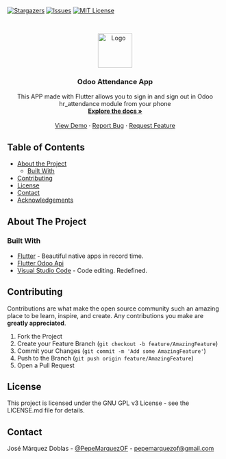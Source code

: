 [![Stargazers][stars-shield]](https://github.com/IronSenior/Odoo-hr-attendance-Phone-App/stargazers)
[![Issues][issues-shield]](https://github.com/IronSenior/Odoo-hr-attendance-Phone-App/issues)
[![MIT License][license-shield]](https://github.com/IronSenior/Odoo-hr-attendance-Phone-App/blob/master/LICENSE)


<!-- PROJECT LOGO -->
<br />
<p align="center">
  <a href="https://github.com/IronSenior/Odoo-hr-attendance-Phone-App">
    <img src="https://raw.githubusercontent.com/IronSenior/Odoo-hr-attendance-Phone-App/master/android/app/src/main/ic_launcher.png" alt="Logo" width="80" height="80">
  </a>

  <h3 align="center">Odoo Attendance App</h3>

  <p align="center">
    This APP made with Flutter allows you to sign in and sign out in Odoo hr_attendance module from your phone
    <br />
    <a href="https://github.com/IronSenior/Odoo-hr-attendance-Phone-App"><strong>Explore the docs »</strong></a>
    <br />
    <br />
    <a href="https://github.com/IronSenior/Odoo-hr-attendance-Phone-App">View Demo</a>
    ·
    <a href="https://github.com/IronSenior/Odoo-hr-attendance-Phone-App/issues">Report Bug</a>
    ·
    <a href="https://github.com/IronSenior/Odoo-hr-attendance-Phone-App/issues">Request Feature</a>
  </p>
</p>



<!-- TABLE OF CONTENTS -->
## Table of Contents

* [About the Project](#about-the-project)
  * [Built With](#built-with)
* [Contributing](#contributing)
* [License](#license)
* [Contact](#contact)
* [Acknowledgements](#acknowledgements)



<!-- ABOUT THE PROJECT -->
## About The Project



### Built With

* [Flutter](https://flutter.dev/) -  Beautiful native apps in record time.
* [Flutter Odoo Api](https://pub.dev/packages/odoo_api)
* [Visual Studio Code](https://code.visualstudio.com/) - Code editing. Redefined.


<!-- CONTRIBUTING -->
## Contributing

Contributions are what make the open source community such an amazing place to be learn, inspire, and create. Any contributions you make are **greatly appreciated**.

1. Fork the Project
2. Create your Feature Branch (`git checkout -b feature/AmazingFeature`)
3. Commit your Changes (`git commit -m 'Add some AmazingFeature'`)
4. Push to the Branch (`git push origin feature/AmazingFeature`)
5. Open a Pull Request



<!-- LICENSE -->
## License

This project is licensed under the GNU GPL v3 License - see the LICENSE.md file for details.



<!-- CONTACT -->
## Contact

José Márquez Doblas - [@PepeMarquezOF](https://twitter.com/PepeMarquezOF) - pepemarquezof@gmail.com



<!-- MARKDOWN LINKS & IMAGES -->
<!-- https://www.markdownguide.org/basic-syntax/#reference-style-links -->
[contributors-shield]: https://img.shields.io/github/contributors/othneildrew/Best-README-Template.svg?style=flat-square
[forks-shield]: https://img.shields.io/github/forks/othneildrew/Best-README-Template.svg?style=flat-square
[stars-shield]: https://img.shields.io/github/stars/othneildrew/Best-README-Template.svg?style=flat-square
[issues-shield]: https://img.shields.io/github/issues/othneildrew/Best-README-Template.svg?style=flat-square
[license-shield]: https://img.shields.io/github/license/othneildrew/Best-README-Template.svg?style=flat-square
